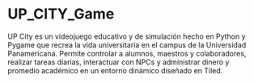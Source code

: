 # UP_CITY_Game
UP City es un videojuego educativo y de simulación hecho en Python y Pygame que recrea la vida universitaria en el campus de la Universidad Panamericana. Permite controlar a alumnos, maestros y colaboradores, realizar tareas diarias, interactuar con NPCs y administrar dinero y promedio académico en un entorno dinámico diseñado en Tiled.
